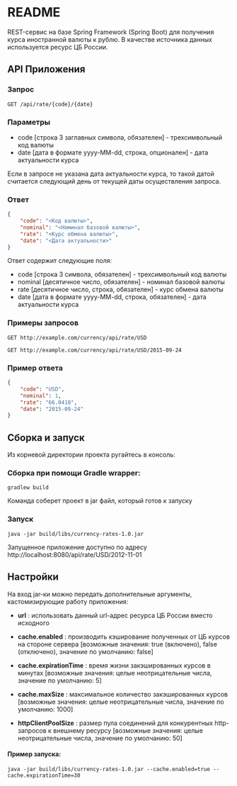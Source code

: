 # README #

REST-сервис на базе Spring Framework (Spring Boot) для получения курса иностранной валюты к рублю. В качестве источника данных используется ресурс ЦБ России.

API Приложения
--------------

### Запрос

    GET /api/rate/{code}/{date}


### Параметры

* code [строка 3 заглавных символа, обязателен] - трехсимвольный код валюты
* date [дата в формате yyyy-MM-dd, строка, опционален] - дата актуальности курса

Если в запросе не указана дата актуальности курса, то такой датой считается
следующий день от текущей даты осуществления запроса.

### Ответ

```json
{
    "code": "<Код валюты>",
    "nominal": "<Номинал базовой валюты>",
    "rate": "<Курс обмена валюты>",
    "date": "<Дата актуальности>"
}
```

Ответ содержит следующие поля:

* code [строка 3 символа, обязателен] - трехсимвольный код валюты
* nominal [десятичное число, обязателен] - номинал базовой валюты
* rate [десятичное число, строка, обязателен] - курс обмена валюты
* date [дата в формате yyyy-MM-dd, строка, обязателен] - дата актуальности курса


### Примеры запросов

    GET http://example.com/currency/api/rate/USD

    GET http://example.com/currency/api/rate/USD/2015-09-24


### Пример ответа

```json
{
    "code": "USD",
    "nominal": 1,
    "rate": "66.0410",
    "date": "2015-09-24"
}
```

Сборка и запуск
---------------

Из корневой директории проекта ругайтесь в консоль:

### Сборка при помощи Gradle wrapper:
    gradlew build
Команда соберет проект в jar файл, который готов к запуску

### Запуск
    java -jar build/libs/currency-rates-1.0.jar
Запущенное приложение доступно по адресу
    http://localhost:8080/api/rate/USD/2012-11-01

Настройки
---------

На вход jar-ки можно передать дополнительные аргументы, кастомизирующие работу приложения:

*  **url** : использовать данный url-адрес ресурса ЦБ России вместо исходного

*  **cache.enabled** : производить кэширование полученных от ЦБ курсов на стороне сервера [возможные значения: true (включено), false (отключено), значение по умолчанию: false]

*  **cache.expirationTime**  : время жизни закэшированных курсов в минутах [возможные значения: целые неотрицательные числа, значение по умолчанию: 5]

*  **cache.maxSize** : максимальное количество закэшированных курсов [возможные значения: целые неотрицательные числа, значение по умолчанию: 1000]

*  **httpClientPoolSize** : размер пула соединений для конкурентных http-запросов к внешнему ресурсу [возможные значения: целые неотрицательные числа, значение по умолчанию: 50]

#### Пример запуска:
    java -jar build/libs/currency-rates-1.0.jar --cache.enabled=true --cache.expirationTime=30